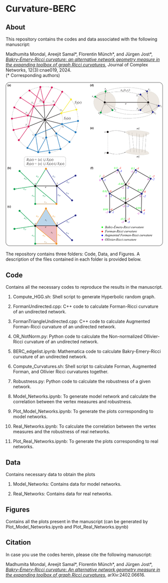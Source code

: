 # Curvature-BERC

## About
This repository contains the codes and data associated with the following manuscript: <br>

Madhumita Mondal, Areejit Samal*, Florentin Münch*, and Jürgen Jost*, [<i>Bakry-Émery-Ricci curvature: an alternative network geometry measure in the expanding toolbox of graph Ricci curvatures</i>](https://academic.oup.com/comnet/article/12/3/cnae019/7683221), Journal of Complex Networks, 12(3):cnae019, 2024. <br>
(* Corresponding authors)
<br>

<img src="Schematic.jpg">

The repository contains three folders: Code, Data, and Figures. A description of the files contained in each folder is provided below.

## Code
Contains all the necessary codes to reproduce the results in the manuscript.

1. Compute_HGG.sh: Shell script to generate Hyperbolic random graph.

2. FormanUndirected.cpp: C++ code to calculate Forman-Ricci curvature of an undirected network.

3. FormanTriangleUndirected.cpp: C++ code to calculate Augmented Forman-Ricci curvature of an undirected network.

4. OR_NotNorm.py: Python code to calculate the Non-normalized Ollivier-Ricci curvature of an undirected network.

5. BERC_edgelist.ipynb: Mathematica code to calculate Bakry-Emery-Ricci curvature of an undirected network.

6. Compute_Curvatures.sh: Shell script to calculate Forman, Augmented Forman, and Ollivier Ricci curvatures together.

7. Robustness.py: Python code to calculate the robustness of a given network.

8. Model_Networks.ipynb: To generate model network and calculate the correlation between the vertex measures and robustness.

9. Plot_Model_Networks.ipynb: To generate the plots corresponding to model networks.

10. Real_Networks.ipynb: To calculate the correlation between the vertex measures and the robustness of real networks.

11. Plot_Real_Networks.ipynb: To generate the plots corresponding to real networks.


## Data
Contains necessary data to obtain the plots

1. Model_Networks: Contains data for model networks.

2. Real_Networks: Contains data for real networks.


## Figures

Contains all the plots present in the manuscript (can be generated by Plot_Model_Networks.ipynb and Plot_Real_Networks.ipynb)


## Citation
In case you use the codes herein, please cite the following manuscript:

Madhumita Mondal, Areejit Samal*, Florentin Münch*, and Jürgen Jost*, [<i>Bakry-Émery-Ricci curvature: An alternative network geometry measure in the expanding toolbox of graph Ricci curvatures</i>](https://arxiv.org/abs/2402.06616), arXiv:2402.06616.


